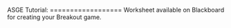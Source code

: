 ASGE Tutorial:
================== Worksheet available on Blackboard for creating your Breakout game.